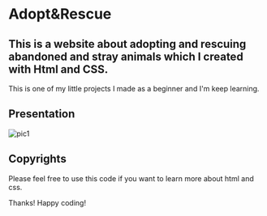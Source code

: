 # Adopt&Rescue

## This is a website about adopting and rescuing abandoned and stray animals which I created with Html and CSS.
This is one of my little projects I made as a beginner and I'm keep learning.

## Presentation

![pic1](https://github.com/yssabela/html-css/assets/114014540/ba17ff09-6ba6-42ef-8663-20006b1cf882)


 ## Copyrights
 
 Please feel free to use this code if you want to learn more about html and css.
 
 
 Thanks! Happy coding!
